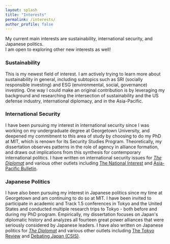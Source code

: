 ```yaml
---
layout: splash
title: "Interests"
permalink: /interests/
author_profile: false
---
```


My current main interests are sustainability, international security, and Japanese politics. 
<br>
I am open to exploring other new interests as well! 

### Sustainability

This is my newest field of interest. I am actively trying to learn more about sustainability in general, including subtopics such as SRI (socially responsible investing) and ESG (environmental, social, governance) investing. One way I could make an original contribution is by leveraging my background and researching the intersection of sustainability and the US defense industry, international diplomacy, and in the Asia-Pacific. 

### International Security

I have been pursuing my interest in international security since I was working on my undergraduate degree at Georgetown University, and deepened my commitment to this area of study by choosing to do my PhD at MIT, which is renown for its Security Studies Program. Theoretically, my dissertation observes patterns in the role of agency in alliance formation, and draws out implications from this synthesis for contemporary international politics. I have written on international security issues for <a href="https://thediplomat.com/authors/mina-pollmann/">*The Diplomat*</a> and various other outlets including <a href="https://nationalinterest.org/feature/russia-vs-japan-asias-forgotten-island-fight-15942">The National Interest</a> and <a href="https://www.eastwestcenter.org/publications/opening-australias-black-box-the-domestic-debate-over-submarine-production">Asia-Pacific Bulletin</a>.

### Japanese Politics

I have also been pursuing my interest in Japanese politics since my time at Georgetown and am continuing to do so at MIT. I have been invited to participate in academic and Track 1.5 conferences in Tokyo and the United States and conducted multiple research trips to Tokyo - both before and during my PhD program. Empirically, my dissertation focuses on Japan's diplomatic history and analyzes all fourteen great power alliances that were seriously considered by Japanese leaders. I have also written on Japanese politics for <a href="https://thediplomat.com/authors/mina-pollmann/">*The Diplomat*</a> and various other outlets including <a href="https://www.tokyoreview.net/author/minapollmann/">The Tokyo Review</a> and <a href="https://www.csis.org/analysis/resolved-japan-has-not-done-enough-bolster-immigration">Debating Japan (CSIS)</a>.

